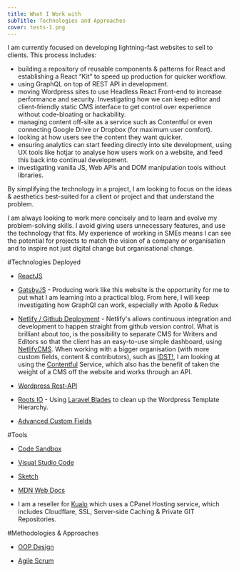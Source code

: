 ```yaml
---
title: What I Work with
subTitle: Technologies and Approaches
cover: tests-1.png
---
```



I am currently focused on developing lightning-fast websites to sell to clients. This process includes:

 * building a repository of reusable components & patterns for React and establishing a React “Kit” to speed up production for quicker workflow.
 * using GraphQL on top of REST API in development.
 * moving Wordpress sites to use Headless React Front-end to increase performance and security. Investigating how we can keep editor and client-friendly static CMS interface to get control over experience without code-bloating or hackability. 
 * managing content off-site as a service such as Contentful or even connecting Google Drive or Dropbox (for maximum user comfort).
 * looking at how users see the content they want quicker.
 * ensuring analytics can start feeding directly into site development, using UX tools like hotjar to analyse how users work on a website, and feed this back into continual development.
 * investigating vanilla JS, Web APIs and DOM manipulation tools without libraries.

By simplifying the technology in a project, I am looking to focus on the ideas & aesthetics best-suited for a client or project and that understand the problem.  

I am always looking to work more concisely and to learn and evolve my problem-solving skills. I avoid giving users unnecessary features, and use the technology that fits. My experience of working in SMEs means I can see the potential for projects to match the vision of a company or organisation and to inspire not just digital change but organisational change.


#Technologies Deployed

* [ReactJS](https://reactjs.org/docs/introducing-jsx.html) 

* [GatsbyJS](https://www.gatsbyjs.org/) - Producing work like this website is the opportunity for me to put what I am learning into a practical blog. From here, I will keep investigating how GraphQl can work, especially with Apollo & Redux 

* [Netlify / Github Deployment](https://www.netlify.com/) - Netlify's allows continuous integration and development to happen straight from github version control. What is brilliant about too, is the possibility to separate CMS for Writers and Editors so that the client has an easy-to-use simple dashboard, using [NetlifyCMS](https://www.netlifycms.org/). When working with a bigger organisation (with more custom fields, content & contributors), such as [IDST!](https://idst.org), I am looking at using the [Contentful](https://www.contentful.com/) Service, which also has the benefit of taken the weight of a CMS off the website and works through an API.

* [Wordpress Rest-API](http://v2.wp-api.org/) 

* [Roots IO](https://roots.io/) - Using [Laravel Blades](https://laravel.com/docs/5.7/blade) to clean up the Wordpress Template Hierarchy.

* [Advanced Custom Fields](https://www.advancedcustomfields.com/)


#Tools

* [Code Sandbox](https://codesandbox.io/)

* [Visual Studio Code](https://code.visualstudio.com/shortcuts/keyboard-shortcuts-macos.pdf)

* [Sketch](https://www.sketchapp.com/)

* [MDN Web Docs](https://developer.mozilla.org/en-US/)

* I am a reseller for [Kualo](https://www.kualo.co.uk/) which uses a CPanel Hosting service, which includes Cloudflare, SSL, Server-side Caching & Private GIT Repositories.


#Methodologies & Approaches

* [OOP Design](https://www.youtube.com/watch?v=SS-9y0H3Si8) 

* [Agile Scrum](https://www.youtube.com/watch?v=9TycLR0TqFA)


